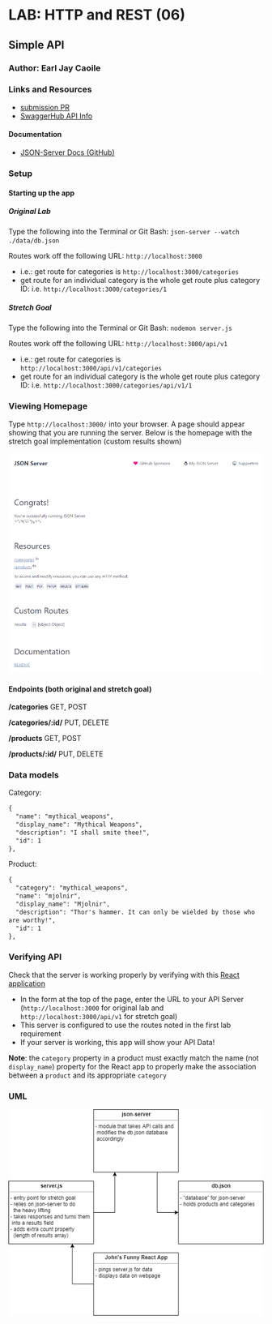 # LAB: HTTP and REST (06)

## Simple API

### Author: Earl Jay Caoile

### Links and Resources

- [submission PR](https://github.com/earljay-caoile-401-advanced-javascript/simple-api/pull/1)
- [SwaggerHub API Info](https://app.swaggerhub.com/apis/ecaoile/Lab-06-API-CF-401-n16/0.1)

#### Documentation

- [JSON-Server Docs (GitHub)](https://github.com/typicode/json-server)

### Setup

#### Starting up the app

##### Original Lab

Type the following into the Terminal or Git Bash: `json-server --watch ./data/db.json`

Routes work off the following URL: `http://localhost:3000`
- i.e.: get route for categories is `http://localhost:3000/categories`
- get route for an individual category is the whole get route plus category ID: i.e. `http://localhost:3000/categories/1`

##### Stretch Goal

Type the following into the Terminal or Git Bash: `nodemon server.js`

Routes work off the following URL: `http://localhost:3000/api/v1`
- i.e.: get route for categories is `http://localhost:3000/api/v1/categories`
- get route for an individual category is the whole get route plus category ID: i.e. `http://localhost:3000/categories/api/v1/1`

### Viewing Homepage

Type `http://localhost:3000/` into your browser. A page should appear showing that you are running the server. Below is the homepage with the stretch goal implementation (custom results shown)

![homepage](homepage.png "homepage")

#### Endpoints (both original and stretch goal)

**/categories** GET, POST

**/categories/:id/** PUT, DELETE

**/products** GET, POST

**/products/:id/** PUT, DELETE

### Data models

Category:

```
{
  "name": "mythical_weapons",
  "display_name": "Mythical Weapons",
  "description": "I shall smite thee!",
  "id": 1
},
```

Product:

```
{
  "category": "mythical_weapons",
  "name": "mjolnir",
  "display_name": "Mjolnir",
  "description": "Thor's hammer. It can only be wielded by those who are worthy!",
  "id": 1
},
```

### Verifying API

Check that the server is working properly by verifying with this [React application](https://w638oyk7o8.csb.app/)

- In the form at the top of the page, enter the URL to your API Server (`http://localhost:3000` for original lab and `http://localhost:3000/api/v1` for stretch goal)
- This server is configured to use the routes noted in the first lab requirement
- If your server is working, this app will show your API Data!

**Note**: the `category` property in a product must exactly match the name (not `display_name`) property for the React app to properly make the association between a `product` and its appropriate `category`

### UML

![UML Image](lab-06-uml.png "uml diagram")

